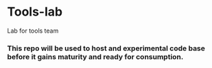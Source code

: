 # Tools-lab
Lab for tools team

### This repo will be used to host and experimental code base before it gains maturity and ready for consumption.

